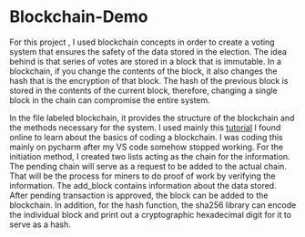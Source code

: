 # Blockchain-Demo

For this project , I used blockchain concepts in order to create a voting system that ensures the safety of the data stored in the election. The idea behind is that series of votes are stored in a block that is immutable. In a blockchain, if you change the contents of the block, it also changes the hash that is the encryption of that block. The hash of the previous block is stored in the contents of the current block, therefore, changing a single block in the chain can compromise the entire system. 

In the file labeled blockchain, it provides the structure of the blockchain and the methods necessary for the system. I used mainly this [tutorial]([url](https://medium.com/coinmonks/python-tutorial-build-a-blockchain-713c706f6531)) I found online to learn about the basics of coding a blockchain. I was coding this mainly on pycharm after my VS code somehow stopped working.  For the initiation method, I created two lists acting as the chain for the information. The pending chain will  serve as a request to be added to the actual chain. That will be the process for miners to do proof of work by verifying the information. The add_block contains information about the data stored. After pending transaction is approved, the block can be added to the blockchain. In addition, for the hash function, the sha256 library can encode the individual block and print out a cryptographic hexadecimal digit for it to serve as a hash. 

  
